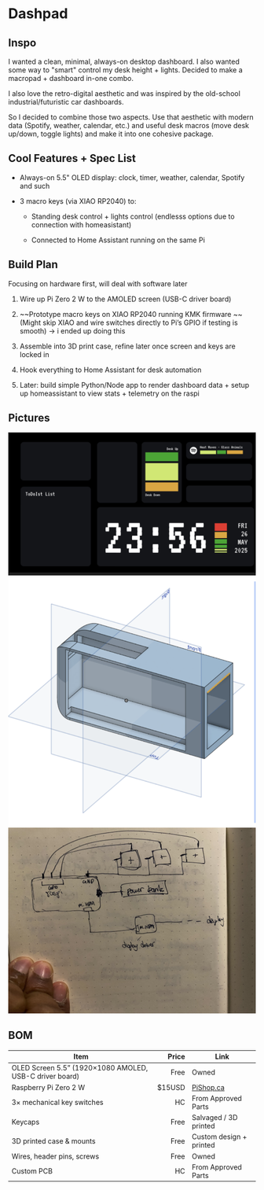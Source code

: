 
# Dashpad

## Inspo

I wanted a clean, minimal, always-on desktop dashboard. I also wanted some way to "smart" control my desk height + lights. Decided to make a macropad + dashboard in-one combo.

I also love the retro-digital aesthetic and was inspired by the old-school industrial/futuristic car dashboards.

So I decided to combine those two aspects. Use that aesthetic with modern data (Spotify, weather, calendar, etc.) and useful desk macros (move desk up/down, toggle lights) and make it into one cohesive package.

## Cool Features + Spec List

-   Always-on 5.5" OLED display: clock, timer, weather, calendar, Spotify and such

-   3 macro keys (via XIAO RP2040) to:

    -   Standing desk control + lights control (endlesss options due to connection with homeasistant)

    -   Connected to Home Assistant running on the same Pi

## Build Plan

Focusing on hardware first, will deal with software later

1. Wire up Pi Zero 2 W to the AMOLED screen (USB-C driver board)

2. ~~Prototype macro keys on XIAO RP2040 running KMK firmware ~~ (Might skip XIAO and wire switches directly to Pi’s GPIO if testing is smooth) -> i ended up doing this

3. Assemble into 3D print case, refine later once screen and keys are locked in

4. Hook everything to Home Assistant for desk automation

5. Later: build simple Python/Node app to render dashboard data + setup up homeassistant to view stats + telemetry on the raspi

## Pictures

![ui_design](assets/ui_design.png)
![cad_design](assets/early_draft.png)
![wiring diagram](assets/wiring_diagram.jpg)

## BOM

| Item                                                    |  Price | Link                                                                              |
| ------------------------------------------------------- | -----: | --------------------------------------------------------------------------------- |
| OLED Screen 5.5” (1920×1080 AMOLED, USB-C driver board) |   Free | Owned                                                                             |
| Raspberry Pi Zero 2 W                                   | $15USD | [PiShop.ca](https://www.pishop.ca/product/raspberry-pi-zero-2-w/?src=raspberrypi) |
| 3× mechanical key switches                              |     HC | From Approved Parts                                                               |
| Keycaps                                                 |   Free | Salvaged / 3D printed                                                             |
| 3D printed case & mounts                                |   Free | Custom design + printed                                                           |
| Wires, header pins, screws                              |   Free | Owned                                                                             |
| Custom PCB                                              |     HC | From Approved Parts                                                               |